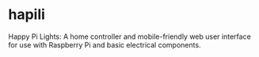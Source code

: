# hapili
Happy Pi Lights: A home controller and mobile-friendly web user interface for use with Raspberry Pi and basic electrical components.
